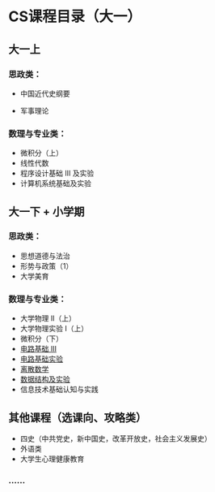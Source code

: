 # CS课程目录（大一）

## 大一上

### 思政类：

- 中国近代史纲要

- 军事理论

### 数理与专业类：

- 微积分（上）
- 线性代数
- 程序设计基础 III 及实验
- 计算机系统基础及实验

## 大一下 + 小学期

### 思政类：

- 思想道德与法治
- 形势与政策（1）
- 大学美育

### 数理与专业类：

- 大学物理 II（上）
- 大学物理实验 I（上）
- 微积分（下）
- [电路基础 III](https://github.com/npu-cs/Course-Material/tree/main/%E5%A4%A7%E4%B8%80%E4%B8%8B%2B%E5%B0%8F%E5%AD%A6%E6%9C%9F/%E7%94%B5%E8%B7%AF%E5%9F%BA%E7%A1%80%20III)
- [电路基础实验](https://github.com/npu-cs/Course-Material/tree/main/%E5%A4%A7%E4%B8%80%E4%B8%8B%2B%E5%B0%8F%E5%AD%A6%E6%9C%9F/%E7%94%B5%E8%B7%AF%E5%9F%BA%E7%A1%80%E5%AE%9E%E9%AA%8C)
- [离散数学](https://github.com/npu-cs/Course-Material/tree/main/%E5%A4%A7%E4%B8%80%E4%B8%8B%2B%E5%B0%8F%E5%AD%A6%E6%9C%9F/%E7%A6%BB%E6%95%A3%E6%95%B0%E5%AD%A6)
- [数据结构及实验](https://github.com/npu-cs/Course-Material/blob/main/大一下+小学期/数据结构及实验)
- 信息技术基础认知与实践

## 其他课程（选课向、攻略类）

- 四史（中共党史，新中国史，改革开放史，社会主义发展史）
- 外语类
- 大学生心理健康教育

### ……